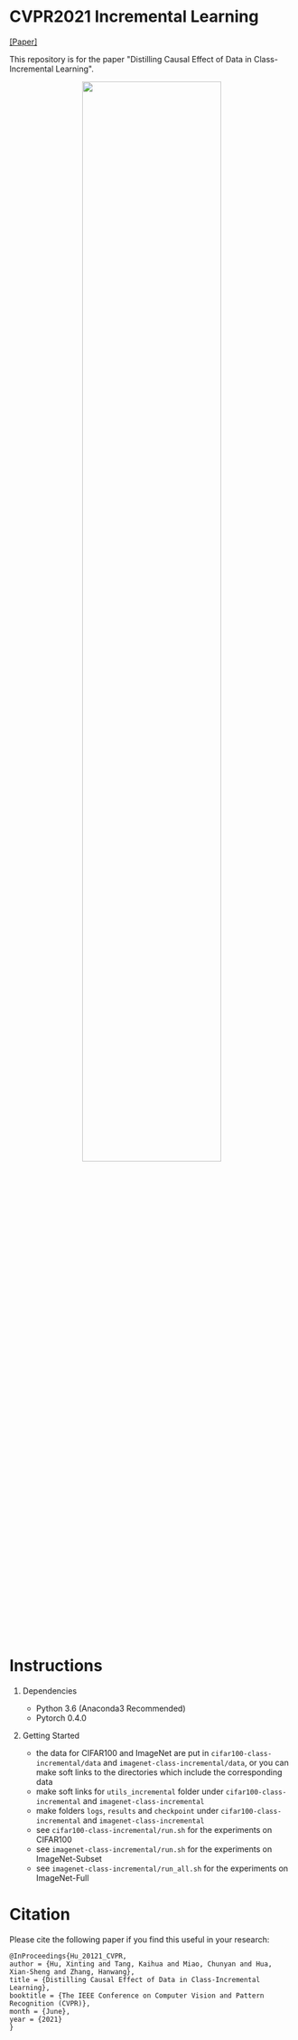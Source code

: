 # CVPR2021 Incremental Learning
[[Paper]](https://arxiv.org/abs/2103.01737) 

This repository is for the paper "Distilling Causal Effect of Data in Class-Incremental Learning".
<div align="center">
  <img width="70%", src="https://github.com/JoyHuYY1412/DDE_IL/blob/main/illu.jpg"/>
</div><br/>


# Instructions
1. Dependencies
	- Python 3.6 (Anaconda3 Recommended)
	- Pytorch 0.4.0

2. Getting Started 
	- the data for CIFAR100 and ImageNet are put in `cifar100-class-incremental/data` and `imagenet-class-incremental/data`, or you can make soft links to the directories which include the corresponding data
	- make soft links for `utils_incremental` folder under `cifar100-class-incremental` and `imagenet-class-incremental`
	- make folders `logs`, `results` and `checkpoint` under `cifar100-class-incremental` and `imagenet-class-incremental`
	- see `cifar100-class-incremental/run.sh` for the experiments on CIFAR100
	- see `imagenet-class-incremental/run.sh` for the experiments on ImageNet-Subset
	- see `imagenet-class-incremental/run_all.sh` for the experiments on ImageNet-Full

# Citation
Please cite the following paper if you find this useful in your research:
```
@InProceedings{Hu_20121_CVPR,
author = {Hu, Xinting and Tang, Kaihua and Miao, Chunyan and Hua, Xian-Sheng and Zhang, Hanwang},
title = {Distilling Causal Effect of Data in Class-Incremental Learning},
booktitle = {The IEEE Conference on Computer Vision and Pattern Recognition (CVPR)},
month = {June},
year = {2021}
}
```
